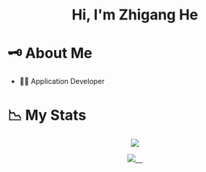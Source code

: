 <h1 align="center">Hi, I'm Zhigang He</h1>

# 🗝️ About Me

- 🧑‍💻 Application Developer

# 📉 My Stats

<p align="center" >
  <a href="https://github-readme-streak-stats.herokuapp.com?user=hezhigang&theme=default">
  <img src="https://github-readme-streak-stats.herokuapp.com?user=hezhigang&theme=default" />
</a>
</p>

<p align="center">
<a href="https://github-readme-stats.vercel.app/api?username=hezhigang&count_private=true&show_icons=true&theme=nightowl&include_all_commits=true&langs_count=10&border_radius=15&border_color=#212121">
    <img src="https://github-readme-stats.vercel.app/api?username=hezhigang&count_private=true&show_icons=true&theme=nightowl&include_all_commits=true&langs_count=10&border_radius=15&border_color=#212121" /> 
  </a>
</p>

<!---
hezhigang/hezhigang is a ✨ special ✨ repository because its `README.md` (this file) appears on your GitHub profile.
You can click the Preview link to take a look at your changes.
--->
